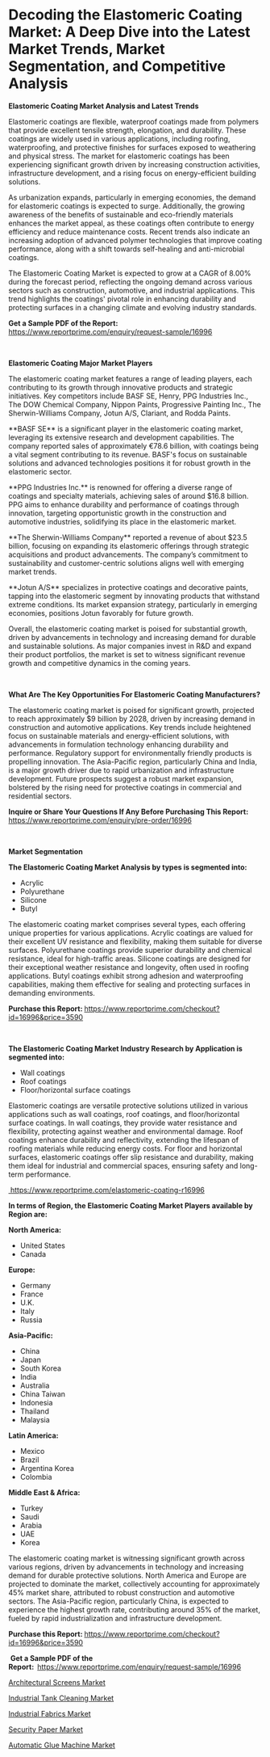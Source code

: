 <p><h1>Decoding the Elastomeric Coating Market: A Deep Dive into the Latest Market Trends, Market Segmentation, and Competitive Analysis</h1></p><p><strong>Elastomeric Coating Market Analysis and Latest Trends</strong></p>
<p><p>Elastomeric coatings are flexible, waterproof coatings made from polymers that provide excellent tensile strength, elongation, and durability. These coatings are widely used in various applications, including roofing, waterproofing, and protective finishes for surfaces exposed to weathering and physical stress. The market for elastomeric coatings has been experiencing significant growth driven by increasing construction activities, infrastructure development, and a rising focus on energy-efficient building solutions.</p><p>As urbanization expands, particularly in emerging economies, the demand for elastomeric coatings is expected to surge. Additionally, the growing awareness of the benefits of sustainable and eco-friendly materials enhances the market appeal, as these coatings often contribute to energy efficiency and reduce maintenance costs. Recent trends also indicate an increasing adoption of advanced polymer technologies that improve coating performance, along with a shift towards self-healing and anti-microbial coatings.</p><p>The Elastomeric Coating Market is expected to grow at a CAGR of 8.00% during the forecast period, reflecting the ongoing demand across various sectors such as construction, automotive, and industrial applications. This trend highlights the coatings' pivotal role in enhancing durability and protecting surfaces in a changing climate and evolving industry standards.</p></p>
<p><strong>Get a Sample PDF of the Report:&nbsp;</strong> <a href="https://www.reportprime.com/enquiry/request-sample/16996?utm_campaign=57&utm_medium=2&utm_source=Github&utm_content=ia&utm_term=24112024&utm_id=elastomeric-coating">https://www.reportprime.com/enquiry/request-sample/16996</a></p>
<p>&nbsp;</p>
<p><strong>Elastomeric Coating Major Market Players</strong></p>
<p><p>The elastomeric coating market features a range of leading players, each contributing to its growth through innovative products and strategic initiatives. Key competitors include BASF SE, Henry, PPG Industries Inc., The DOW Chemical Company, Nippon Paints, Progressive Painting Inc., The Sherwin-Williams Company, Jotun A/S, Clariant, and Rodda Paints.</p><p>**BASF SE** is a significant player in the elastomeric coating market, leveraging its extensive research and development capabilities. The company reported sales of approximately €78.6 billion, with coatings being a vital segment contributing to its revenue. BASF's focus on sustainable solutions and advanced technologies positions it for robust growth in the elastomeric sector.</p><p>**PPG Industries Inc.** is renowned for offering a diverse range of coatings and specialty materials, achieving sales of around $16.8 billion. PPG aims to enhance durability and performance of coatings through innovation, targeting opportunistic growth in the construction and automotive industries, solidifying its place in the elastomeric market.</p><p>**The Sherwin-Williams Company** reported a revenue of about $23.5 billion, focusing on expanding its elastomeric offerings through strategic acquisitions and product advancements. The company’s commitment to sustainability and customer-centric solutions aligns well with emerging market trends.</p><p>**Jotun A/S** specializes in protective coatings and decorative paints, tapping into the elastomeric segment by innovating products that withstand extreme conditions. Its market expansion strategy, particularly in emerging economies, positions Jotun favorably for future growth.</p><p>Overall, the elastomeric coating market is poised for substantial growth, driven by advancements in technology and increasing demand for durable and sustainable solutions. As major companies invest in R&D and expand their product portfolios, the market is set to witness significant revenue growth and competitive dynamics in the coming years.</p></p>
<p>&nbsp;</p>
<p><strong>What Are The Key Opportunities For Elastomeric Coating Manufacturers?</strong></p>
<p><p>The elastomeric coating market is poised for significant growth, projected to reach approximately $9 billion by 2028, driven by increasing demand in construction and automotive applications. Key trends include heightened focus on sustainable materials and energy-efficient solutions, with advancements in formulation technology enhancing durability and performance. Regulatory support for environmentally friendly products is propelling innovation. The Asia-Pacific region, particularly China and India, is a major growth driver due to rapid urbanization and infrastructure development. Future prospects suggest a robust market expansion, bolstered by the rising need for protective coatings in commercial and residential sectors.</p></p>
<p><strong>Inquire or Share Your Questions If Any Before Purchasing This Report:</strong> <a href="https://www.reportprime.com/enquiry/pre-order/16996?utm_campaign=57&utm_medium=2&utm_source=Github&utm_content=ia&utm_term=24112024&utm_id=elastomeric-coating">https://www.reportprime.com/enquiry/pre-order/16996</a></p>
<p>&nbsp;</p>
<p><strong>Market Segmentation</strong></p>
<p><strong>The Elastomeric Coating Market Analysis by types is segmented into:</strong></p>
<p><ul><li>Acrylic</li><li>Polyurethane</li><li>Silicone</li><li>Butyl</li></ul></p>
<p><p>The elastomeric coating market comprises several types, each offering unique properties for various applications. Acrylic coatings are valued for their excellent UV resistance and flexibility, making them suitable for diverse surfaces. Polyurethane coatings provide superior durability and chemical resistance, ideal for high-traffic areas. Silicone coatings are designed for their exceptional weather resistance and longevity, often used in roofing applications. Butyl coatings exhibit strong adhesion and waterproofing capabilities, making them effective for sealing and protecting surfaces in demanding environments.</p></p>
<p><strong>Purchase this Report:&nbsp;</strong><a href="https://www.reportprime.com/checkout?id=16996&price=3590&utm_campaign=57&utm_medium=2&utm_source=Github&utm_content=ia&utm_term=24112024&utm_id=elastomeric-coating">https://www.reportprime.com/checkout?id=16996&price=3590</a></p>
<p>&nbsp;</p>
<p><strong>The Elastomeric Coating Market Industry Research by Application is segmented into:</strong></p>
<p><ul><li>Wall coatings</li><li>Roof coatings</li><li>Floor/horizontal surface coatings</li></ul></p>
<p><p>Elastomeric coatings are versatile protective solutions utilized in various applications such as wall coatings, roof coatings, and floor/horizontal surface coatings. In wall coatings, they provide water resistance and flexibility, protecting against weather and environmental damage. Roof coatings enhance durability and reflectivity, extending the lifespan of roofing materials while reducing energy costs. For floor and horizontal surfaces, elastomeric coatings offer slip resistance and durability, making them ideal for industrial and commercial spaces, ensuring safety and long-term performance.</p></p>
<p><a href="https://www.reportprime.com/elastomeric-coating-r16996?utm_campaign=57&utm_medium=2&utm_source=Github&utm_content=ia&utm_term=24112024&utm_id=elastomeric-coating">&nbsp;https://www.reportprime.com/elastomeric-coating-r16996</a></p>
<p><strong>In terms of Region, the Elastomeric Coating Market Players available by Region are:</strong></p>
<p>
    <p> <strong> North America: </strong>
        <ul>
            <li>United States</li>
            <li>Canada</li>
        </ul>
        </p> 
    <p> <strong> Europe: </strong>
        <ul>
            <li>Germany</li>
            <li>France</li>
            <li>U.K.</li>
            <li>Italy</li>
            <li>Russia</li>
        </ul>
        </p> 
    <p> <strong> Asia-Pacific: </strong>
        <ul>
            <li>China</li>
            <li>Japan</li>
            <li>South Korea</li>
            <li>India</li>
            <li>Australia</li>
            <li>China Taiwan</li>
            <li>Indonesia</li>
            <li>Thailand</li>
            <li>Malaysia</li>
        </ul>
        </p> 
    <p> <strong> Latin America: </strong>
        <ul>
            <li>Mexico</li>
            <li>Brazil</li>
            <li>Argentina Korea</li>
            <li>Colombia</li>
        </ul>
        </p> 
    <p> <strong> Middle East & Africa: </strong>
        <ul>
            <li>Turkey</li>
            <li>Saudi</li>
            <li>Arabia</li>
            <li>UAE</li>
            <li>Korea</li>
        </ul>
    </p>
    </p>
<p><p>The elastomeric coating market is witnessing significant growth across various regions, driven by advancements in technology and increasing demand for durable protective solutions. North America and Europe are projected to dominate the market, collectively accounting for approximately 45% market share, attributed to robust construction and automotive sectors. The Asia-Pacific region, particularly China, is expected to experience the highest growth rate, contributing around 35% of the market, fueled by rapid industrialization and infrastructure development.</p></p>
<p><strong>Purchase this Report: </strong><a href="https://www.reportprime.com/checkout?id=16996&price=3590&utm_campaign=57&utm_medium=2&utm_source=Github&utm_content=ia&utm_term=24112024&utm_id=elastomeric-coating">https://www.reportprime.com/checkout?id=16996&price=3590</a></p>
<p>&nbsp;<strong>Get a Sample PDF of the Report:&nbsp;&nbsp;</strong><a href="https://www.reportprime.com/enquiry/request-sample/16996?utm_campaign=57&utm_medium=2&utm_source=Github&utm_content=ia&utm_term=24112024&utm_id=elastomeric-coating">https://www.reportprime.com/enquiry/request-sample/16996</a></p>
<p><strong></strong></p>
<p><p><a href="https://www.linkedin.com/pulse/global-architectural-screens-nexus-sector-confluences-regional-kjgse?utm_campaign=57&utm_medium=2&utm_source=Github&utm_content=ia&utm_term=24112024&utm_id=elastomeric-coating">Architectural Screens Market</a></p><p><a href="https://issuu.com/reportprime-2/docs/industrial-tank-cleaning-market-siz_6dde2b3cd756de?utm_campaign=57&utm_medium=2&utm_source=Github&utm_content=ia&utm_term=24112024&utm_id=elastomeric-coating">Industrial Tank Cleaning Market</a></p><p><a href="https://github.com/FlorianWolf90/Market-Research-Report-List-1/blob/main/industrial-fabrics-market.md?utm_campaign=57&utm_medium=2&utm_source=Github&utm_content=ia&utm_term=24112024&utm_id=elastomeric-coating">Industrial Fabrics Market</a></p><p><a href="https://github.com/NargisHussain75/Market-Research-Report-List-1/blob/main/security-paper-market.md?utm_campaign=57&utm_medium=2&utm_source=Github&utm_content=ia&utm_term=24112024&utm_id=elastomeric-coating">Security Paper Market</a></p><p><a href="https://www.linkedin.com/pulse/emerging-technologies-reshaping-automatic-glue-machine-market-ia7fe?utm_campaign=57&utm_medium=2&utm_source=Github&utm_content=ia&utm_term=24112024&utm_id=elastomeric-coating">Automatic Glue Machine Market</a></p></p>
